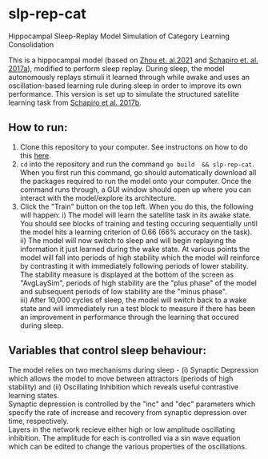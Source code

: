 # slp-rep-cat

Hippocampal Sleep-Replay Model Simulation of Category Learning Consolidation

This is a hippocampal model (based on [Zhou et. al.2021](https://www.biorxiv.org/content/10.1101/2021.07.29.454337v1) and [Schapiro et. al. 2017a](https://cb17cd36-5a57-45de-9d66-0b98a3dc5be9.filesusr.com/ugd/b37d16_5edf4f04f8fb4f8eb717d38e4ca42c3e.pdf)), modified to perform sleep replay. During sleep, the model autonomously replays stimuli it learned through while awake and uses an oscillation-based learning rule during sleep in order to improve its own performance. This version is set up to simulate the structured satellite learning task from [Schapiro et al. 2017b](https://www.nature.com/articles/s41598-017-12884-5.pdf).

## How to run:
1. Clone this repository to your computer. See instructons on how to do this [here](https://docs.github.com/en/free-pro-team@latest/github/creating-cloning-and-archiving-repositories/cloning-a-repository).  
2. ```cd``` into the repository and run the command ```go build  && slp-rep-cat```. When you first run this command, go should automatically download all the packages required to run the model onto your computer. Once the command runs through, a GUI window should open up where you can interact with the model/explore its architecture.  
3. Click the "Train" button on the top left. When you do this, the following will happen:
  i) The model will learn the satellite task in its awake state. You should see blocks of training and testing occuring sequentially until the model hits a learning criterion of 0.66 (66% accuracy on the task).  
  ii) The model will now switch to sleep and will begin replaying the information it just learned during the wake state. At various points the model will fall into periods of high stability which the model will reinforce by contrasting it with immediately following periods of lower stability. The stability measure is displayed at the bottom of the screen as "AvgLaySim", periods of high stability are the "plus phase" of the model and subsequent periods of low stability are the "minus phase".  
  iii) After 10,000 cycles of sleep, the model will switch back to a wake state and will immediately run a test block to measure if there has been an improvement in performance through the learning that occured during sleep.

## Variables that control sleep behaviour:
The model relies on two mechanisms during sleep - (i) Synaptic Depression which allows the model to move between attractors (periods of high stability) and (ii) Oscillating Inhibition which reveals useful contrastive learning states.  
Synaptic depression is controlled by the "inc" and "dec" parameters which specify the rate of increase and recovery from synaptic depression over time, respectively.  
Layers in the network recieve either high or low amplitude oscillating inhibition. The amplitude for each is controlled via a sin wave equation which can be edited to change the various properties of the oscillations.
